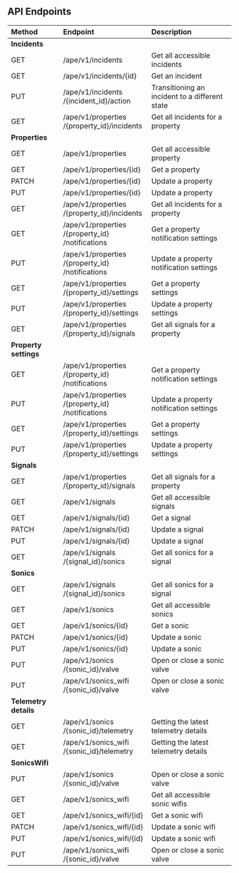 ## API Endpoints

| Method                | Endpoint                                            | Description                                    |
|:----------------------|:----------------------------------------------------|:-----------------------------------------------|
| **Incidents**         ||
| GET                   | /ape​/v1​/incidents                                 | Get all accessible incidents                   |
| GET                   | /ape​/v1​/incidents​/{id}                           | Get an incident                                |
| PUT                   | ​/ape​/v1​/incidents​/{incident_id}​/action         | Transitioning an incident to a different state |
| GET                   | /ape​/v1​/properties​/{property_id}​/incidents      | Get all incidents for a property               |
| **Properties**        ||
| GET                   | /ape​/v1​/properties                                | Get all accessible property                    |
| GET                   | /ape​/v1​/properties​/{id}                          | Get a property                                 |
| PATCH                 | /ape​/v1​/properties​/{id}                          | Update a property                              |
| PUT                   | ​/ape​/v1​/properties​/{id}                         | Update a property                              |
| GET                   | /ape​/v1​/properties​/{property_id}​/incidents      | Get all incidents for a property               |
| GET                   | /ape​/v1​/properties​/{property_id}​/notifications  | Get a property notification settings           |
| PUT                   | ​/ape​/v1​/properties​/{property_id}​/notifications | Update a property notification settings        |
| GET                   | /ape​/v1​/properties​/{property_id}​/settings       | Get a property settings                        |
| PUT                   | ​/ape​/v1​/properties​/{property_id}​/settings      | Update a property settings                     |
| GET                   | /ape​/v1​/properties​/{property_id}​/signals        | Get all signals for a property                 |
| **Property settings** ||
| GET                   | /ape​/v1​/properties​/{property_id}​/notifications  | Get a property notification settings           |
| PUT                   | ​/ape​/v1​/properties​/{property_id}​/notifications | Update a property notification settings        |
| GET                   | /ape​/v1​/properties​/{property_id}​/settings       | Get a property settings                        |
| PUT                   | ​/ape​/v1​/properties​/{property_id}​/settings      | Update a property settings                     |
| **Signals**           ||
| GET                   | /ape​/v1​/properties​/{property_id}​/signals        | Get all signals for a property                 |
| GET                   | /ape​/v1​/signals                                   | Get all accessible signals                     |
| GET                   | /ape​/v1​/signals​/{id}                             | Get a signal                                   |
| PATCH                 | /ape​/v1​/signals​/{id}                             | Update a signal                                |
| PUT                   | ​/ape​/v1​/signals​/{id}                            | Update a signal                                |
| GET                   | /ape​/v1​/signals​/{signal_id}​/sonics              | Get all sonics for a signal                    |
| **Sonics**            ||
| GET                   | /ape​/v1​/signals​/{signal_id}​/sonics              | Get all sonics for a signal                    |
| GET                   | /ape​/v1​/sonics                                    | Get all accessible sonics                      |
| GET                   | /ape​/v1​/sonics​/{id}                              | Get a sonic                                    |
| PATCH                 | /ape​/v1​/sonics​/{id}                              | Update a sonic                                 |
| PUT                   | ​/ape​/v1​/sonics​/{id}                             | Update a sonic                                 |
| PUT                   | ​/ape​/v1​/sonics​/{sonic_id}​/valve                | Open or close a sonic valve                    |
| PUT                   | ​/ape​/v1​/sonics_wifi​/{sonic_id}​/valve           | Open or close a sonic valve                    |
| **Telemetry details** ||
| GET                   | /ape​/v1​/sonics​/{sonic_id}​/telemetry             | Getting the latest telemetry details           |
| GET                   | /ape​/v1​/sonics_wifi​/{sonic_id}​/telemetry        | Getting the latest telemetry details           |
| **SonicsWifi**        ||
| PUT                   | ​/ape​/v1​/sonics​/{sonic_id}​/valve                | Open or close a sonic valve                    |
| GET                   | /ape​/v1​/sonics_wifi                               | Get all accessible sonic wifis                 |
| GET                   | /ape​/v1​/sonics_wifi​/{id}                         | Get a sonic wifi                               |
| PATCH                 | /ape​/v1​/sonics_wifi​/{id}                         | Update a sonic wifi                            |
| PUT                   | /ape​/v1​/sonics_wifi​/{id}                         | Update a sonic wifi                            |
| PUT                   | /ape​/v1​/sonics_wifi​/{sonic_id}​/valve            | Open or close a sonic valve                    |
